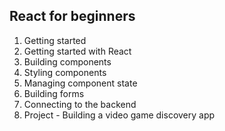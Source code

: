 ## React for beginners

1. Getting started
2. Getting started with React
3. Building components
4. Styling components
5. Managing component state
6. Building forms
7. Connecting to the backend
8. Project - Building a video game discovery app
